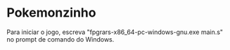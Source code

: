 # Pokemonzinho
Para iniciar o jogo, escreva "fpgrars-x86_64-pc-windows-gnu.exe main.s" no prompt de comando do Windows.

